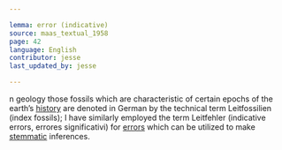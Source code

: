 ```yaml
---

lemma: error (indicative)
source: maas_textual_1958
page: 42
language: English
contributor: jesse
last_updated_by: jesse

---
```

n geology those fossils which are characteristic of certain epochs of the earth’s [history](history.html) are denoted in German by the technical term Leitfossilien (index fossils); I have similarly employed the term Leitfehler (indicative errors, errores significativi) for [errors](errorConjunctive.html) which can be utilized to make [stemmatic](stemma.html) inferences.
